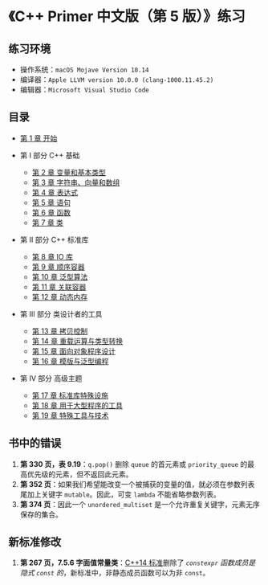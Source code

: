 # 《C++ Primer 中文版（第 5 版）》练习



## 练习环境

- 操作系统：`macOS Mojave Version 10.14`
- 编译器：`Apple LLVM version 10.0.0 (clang-1000.11.45.2)`
- 编辑器：`Microsoft Visual Studio Code`



## 目录

- [第 1 章 开始](第%201%20章%20开始/第%201%20章%20开始.md)
- 第 I 部分 C++ 基础
  - [第 2 章 变量和基本类型](第%202%20章%20变量和基本类型/第%202%20章%20变量和基本类型.md)
  - [第 3 章 字符串、向量和数组](第%203%20章%20字符串、向量和数组/第%203%20章%20字符串、向量和数组.md)
  - [第 4 章 表达式](第%204%20章%20表达式/第%204%20章%20表达式.md)
  - [第 5 章 语句](第%205%20章%20语句/第%205%20章%20语句.md)
  - [第 6 章 函数](第%206%20章%20函数/第%206%20章%20函数.md)
  - [第 7 章 类](第%207%20章%20类/第%207%20章%20类.md)

- 第 II 部分 C++ 标准库
  - [第 8 章 IO 库](第%208%20章%20IO%20库/第%208%20章%20IO%20库.md)
  - [第 9 章 顺序容器](第%209%20章%20顺序容器/第%209%20章%20顺序容器.md)
  - [第 10 章 泛型算法](第%2010%20章%20泛型算法/第%2010%20章%20泛型算法.md)
  - [第 11 章 关联容器](第%2011%20章%20关联容器/第%2011%20章%20关联容器.md)
  - [第 12 章 动态内存](第%2012%20章%20动态内存/第%2012%20章%20动态内存.md)
- 第 III 部分 类设计者的工具
  - [第 13 章 拷贝控制](第%2013%20章%20拷贝控制/第%2013%20章%20拷贝控制.md)
  - [第 14 章 重载运算与类型转换](第%2014%20章%20重载运算与类型转换/第%2014%20章%20重载运算与类型转换.md)
  - [第 15 章 面向对象程序设计](第%2015%20章%20面向对象程序设计/第%2015%20章%20面向对象程序设计.md)
  - [第 16 章 模版与泛型编程](第%2016%20章%20模版与泛型编程/第%2016%20章%20模版与泛型编程.md)
- 第 IV 部分 高级主题
  - [第 17 章 标准库特殊设施](第%2017%20章%20标准库特殊设施/第%2017%20章%20标准库特殊设施.md)
  - [第 18 章 用于大型程序的工具](第%2018%20章%20用于大型程序的工具/第%2018%20章%20用于大型程序的工具.md)
  - [第 19 章 特殊工具与技术](第%2019%20章%20特殊工具与技术/第%2019%20章%20特殊工具与技术.md)
  



## 书中的错误

1. **第 330 页，表 9.19**：`q.pop()` 删除 `queue` 的首元素或 `priority_queue` 的最高优先级的元素，但不返回此元素。
2. **第 352 页**：如果我们希望能改变一个被捕获的变量的值，就必须在参数列表尾加上关键字 `mutable`。因此，可变 `lambda` 不能省略参数列表。
3. **第 374 页**：因此一个 `unordered_multiset` 是一个允许重复关键字，元素无序保存的集合。



## 新标准修改

1. **第 267 页，7.5.6 字面值常量类**：[C++14 标准](https://zh.wikipedia.org/zh-hans/C%2B%2B14)删除了 *`constexpr` 函数成员是隐式 `const` 的*，新标准中，非静态成员函数可以为非 `const`。
